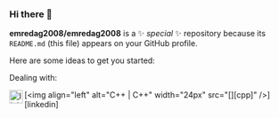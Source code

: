 ### Hi there 👋


**emredag2008/emredag2008** is a ✨ _special_ ✨ repository because its `README.md` (this file) appears on your GitHub profile.

Here are some ideas to get you started:

Dealing with:

[<img align="left" alt="C++ | C++" width="24px" src="[<img align="left" alt="linkedin | LinkedIn" width="24px" src="https://raw.githubusercontent.com/peterthehan/peterthehan/master/assets/linkedin.svg" />][cpp]" />][linkedin]
